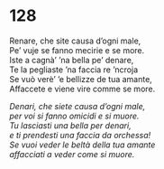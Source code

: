 # 128
  
Renare, che site causa d’ogni male,  
Pe’ vuje se fanno mecirie e se more.  
Iste a cagnà’ ’na bella pe’ denare,  
Te la pegliaste ’na faccia re ’ncroja  
Se vuò verè’ ’e bellizze de tua amante,  
Affaccete e viene vire comme se more.

*Denari, che siete causa d’ogni male,  
per voi si fanno omicidi e si muore.  
Tu lasciasti una bella per denari,  
e ti prendesti una faccia da orchessa!  
Se vuoi veder le beltà della tua amante  
affacciati a veder come si muore.*


